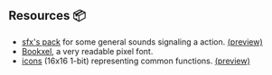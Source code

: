 ## Resources 📦
- [sfx's pack](sound_pack/sound.zip) for some general sounds signaling a action. [(preview)](sound_pack/pack.ogg)
- [Bookxel](bookxel.ttf), a very readable pixel font. 
- [icons](icon_pack/icon.zip) (16x16 1-bit) representing common functions. [(preview)](icon_pack/pack.png)

